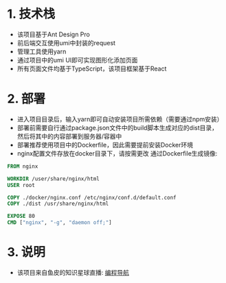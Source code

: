 # 1. 技术栈
- 该项目基于Ant Design Pro
- 前后端交互使用umi中封装的request
- 管理工具使用yarn
- 通过项目中的umi UI即可实现图形化添加页面
- 所有页面文件均基于TypeScript，该项目框架基于React

# 2. 部署
- 进入项目目录后，输入yarn即可自动安装项目所需依赖（需要通过npm安装）
- 部署前需要自行通过package.json文件中的build脚本生成对应的dist目录，然后将其中的内容部署到服务器/容器中
- 部署推荐使用项目中的Dockerfile，因此需要提前安装Docker环境
- nginx配置文件存放在docker目录下，请按需更改
通过Dockerfile生成镜像:
```dockerfile
FROM nginx

WORKDIR /user/share/nginx/html
USER root

COPY ./docker/nginx.conf /etc/nginx/conf.d/default.conf
COPY ./dist /usr/share/nginx/html

EXPOSE 80
CMD ["nginx", "-g", "daemon off;"]
```


# 3. 说明
- 该项目来自鱼皮的知识星球直播: [编程导航](https://yupi.icu/)
